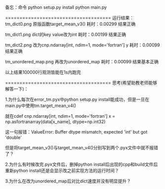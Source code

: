 备忘：命令
python setup.py install
python main.py

=====================================
运行结果：
tm_dict0.png	原版函数target_mean_v3()							耗时：0.00299	结果正确

tm_dict1.png	dict的key value改为int           					耗时：0.00199	结果正确

tm_dict2.png	改为cnp.ndarray[int, ndim=1, mode='fortran'] y      耗时：0.00099	结果正确

tm_unordered_map.png	再改为unordered_map      					耗时：0.00099	结果基本正确

以上结果100000行观测皆能在1s内跑完

=====================================
思考(希望助教老师能够解答一下)：

1.为什么每次在error_tm.pyx中python setup.py install能成功，但是一旦在main.py中使用tm.target_mean_v4()

就在cdef cnp.ndarray[int, ndim=1, mode='fortran'] x = np.asfortranarray(data[x_name], dtype=np.int32)

这一句报错：ValueError: Buffer dtype mismatch, expected 'int' but got 'double'

但是将target_mean_v3()与target_mean_v4()分别写到两个.pyx文件中就不报错了？

2.为什么有时候改完.pyx文件后，删掉python install后出现的cpp和build文件后重新python install还是会显示改之前实现方法的运行时间？

3.为什么在改为unordered_map后对比dict速度并没有明显提升？
